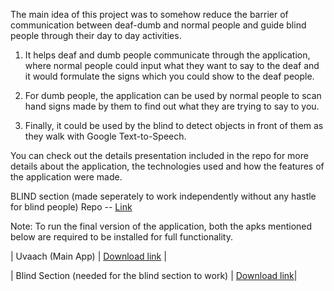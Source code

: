 The main idea of this project was to somehow reduce the barrier of communication between deaf-dumb and normal people and guide blind people through their day to day activities.

1. It helps deaf and dumb people communicate through the application, where normal people could input what they want to say to the deaf and it would formulate the signs which you could show to the deaf people.

2. For dumb people, the application can be used by normal people to scan hand signs made by them to find out what they are trying to say to you.

3. Finally, it could be used by the blind to detect objects in front of them as they walk with Google Text-to-Speech.

You can check out the details presentation included in the repo for more details about the application, the technologies used and how the features of the application were made.

BLIND section (made seperately to work independently without any hastle for blind people) Repo -- [Link](https://github.com/DushyantSengupta/_Blind_)

Note:
To run the final version of the application, both the apks mentioned below are required to be installed for full functionality.

| Uvaach (Main App) | [Download link](https://drive.google.com/file/d/1LmyqCtwk_IGmrxBAbvHK_HdtXUWiYRi1/view?usp=sharing) |

| Blind Section (needed for the blind section to work) | [Download link](https://drive.google.com/file/d/1o7bYhfoXy86LMf42NcuFOVU8pWUT_Wzw/view?usp=sharing)|
